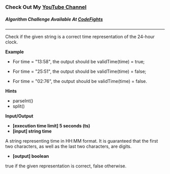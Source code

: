 ### Check Out My [YouTube Channel](https://www.youtube.com/@golbargnet)

##### Algorithm Challenge Available At [CodeFights](https://codefights.com/arcade/code-arcade/time-river/ywMyCTspqGXPWRZx5)
---
Check if the given string is a correct time representation of the 24-hour clock.

**Example**
-   For time = "13:58", the output should be
    validTime(time) = true;

-   For time = "25:51", the output should be
    validTime(time) = false;

-   For time = "02:76", the output should be
    validTime(time) = false.

**Hints**
-   parseInt()
-   split()

**Input/Output**

- **[execution time limit] 5 seconds (ts)**
- **[input] string time**

A string representing time in HH:MM format. It is guaranteed that the first two characters, as well as the last two characters, are digits.

-   **[output] boolean**

true if the given representation is correct, false otherwise.

